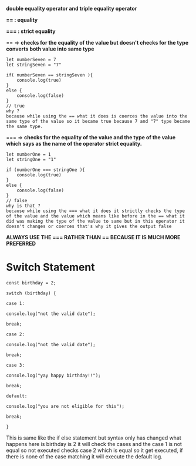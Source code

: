 
**double equality operator and triple equality operator** 


**== : equality**

**=== : strict equality**



==  => **checks for the equality of the value but doesn't checks for the type** 
			**converts both value into same type** 

```
let numberSeven = 7
let stringSeven = "7"

if( numberSeven == stringSeven ){
	console.log(true)
}
else {
	console.log(false)
}
// true 
why ? 
because while using the == what it does is coerces the value into the same type of the value so it became true because 7 and "7" type became the same type.
```


=== => **checks for the equality of the value and the type of the value which says                 as the name of the operator strict equality.** 

```
let numberOne = 1
let stringOne = "1"

if (numberOne === stringOne ){
	console.log(true)
}
else {
	console.log(false)
}
// false
why is that ? 
because while using the === what it does it strictly checks the type of the value and the value which means like before in the == what it did was making the type of the value to same but in this operator it doesn't changes or coerces that's why it gives the output false 
```

**ALWAYS USE THE === RATHER THAN ==  BECAUSE IT IS MUCH MORE PREFERRED**


# Switch Statement

```
const birthday = 2;

switch (birthday) {

case 1: 

console.log("not the valid date");

break;

case 2:

console.log("not the valid date");

break;

case 3:

console.log("yay happy birthday!!");

break;

default:

console.log("you are not eligible for this");

break;

}
```

This is same like the if else statement but syntax only has changed what happens here is birthday is 2 it will check the cases and the case 1 is not equal so not executed checks case 2 which is equal so it get executed, if there is none of the case matching it will execute the default log.
